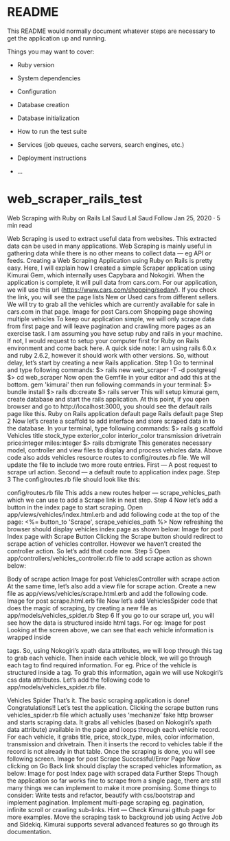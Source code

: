 # README

This README would normally document whatever steps are necessary to get the
application up and running.

Things you may want to cover:

* Ruby version

* System dependencies

* Configuration

* Database creation

* Database initialization

* How to run the test suite

* Services (job queues, cache servers, search engines, etc.)

* Deployment instructions

* ...
# web_scraper_rails_test
Web Scraping with Ruby on Rails
Lal Saud
Lal Saud
Follow
Jan 25, 2020 · 5 min read



Web Scraping is used to extract useful data from websites. This extracted data can be used in many applications. Web Scraping is mainly useful in gathering data while there is no other means to collect data — eg API or feeds.
Creating a Web Scraping Application using Ruby on Rails is pretty easy. Here, I will explain how I created a simple Scraper application using Kimurai Gem, which internally uses Capybara and Nokogiri.
When the application is complete, it will pull data from cars.com. For our application, we will use this url (https://www.cars.com/shopping/sedan/). If you check the link, you will see the page lists New or Used cars from different sellers. We will try to grab all the vehicles which are currently available for sale in cars.com in that page.
Image for post
Cars.com Shopping page showing multiple vehicles
To keep our application simple, we will only scrape data from first page and will leave pagination and crawling more pages as an exercise task.
I am assuming you have setup ruby and rails in your machine. If not, I would request to setup your computer first for Ruby on Rails environment and come back here. A quick side note: I am using rails 6.0.x and ruby 2.6.2, however it should work with other versions.
So, without delay, let’s start by creating a new Rails application.
Step 1
Go to terminal and type following commands:
$> rails new web_scraper -T -d postgresql
$> cd web_scraper
Now open the Gemfile in your editor and add this at the bottom.
gem 'kimurai'
then run following commands in your terminal:
$> bundle install
$> rails db:create
$> rails server
This will setup kimurai gem, create database and start the rails application. At this point, if you open browser and go to http://localhost:3000, you should see the default rails page like this.
Ruby on Rails application default page
Rails default page
Step 2
Now let’s create a scaffold to add interface and store scraped data in to the database. In your terminal, type following commands:
$> rails g scaffold Vehicles title stock_type exterior_color interior_color transmission drivetrain price:integer miles:integer
$> rails db:migrate
This generates necessary model, controller and view files to display and process vehicles data.
Above code also adds vehicles resource routes to config/routes.rb file. We will update the file to include two more route entries. First — A post request to scrape url action. Second — a default route to application index page.
Step 3
The config/routes.rb file should look like this:

config/routes.rb file
This adds a new routes helper — scrape_vehicles_path which we can use to add a Scrape link in next step.
Step 4
Now let’s add a button in the index page to start scraping. Open app/views/vehicles/index.html.erb and add following code at the top of the page:
<%= button_to 'Scrape', scrape_vehicles_path %>
Now refreshing the browser should display vehicles index page as shown below:
Image for post
Index page with Scrape Button
Clicking the Scrape button should redirect to scrape action of vehicles controller. However we haven’t created the controller action. So let’s add that code now.
Step 5
Open app/controllers/vehicles_controller.rb file to add scrape action as shown below:

Body of scrape action
Image for post
VehiclesController with scrape action
At the same time, let’s also add a view file for scrape action. Create a new file as app/views/vehicles/scrape.html.erb and add the following code.
Image for post
scrape.html.erb file
Now let’s add VehiclesSpider code that does the magic of scraping, by creating a new file as app/models/vehicles_spider.rb
Step 6
If you go to our scrape url, you will see how the data is structured inside html tags. For eg:
Image for post
Looking at the screen above, we can see that each vehicle information is wrapped inside <div class=”shop-srp-listings__listing-container”></div> tags. So, using Nokogiri’s xpath data attributes, we will loop through this tag to grab each vehicle.
Then inside each vehicle block, we will go through each tag to find required information. For eg. Price of the vehicle is structured inside a <span class=”listing-row__price”></span> tag. To grab this information, again we will use Nokogiri’s css data attributes.
Let’s add the following code to app/models/vehicles_spider.rb file.

Vehicles Spider
That’s it. The basic scraping application is done! Congratulations!!
Let’s test the application.
Clicking the scrape button runs vehicles_spider.rb file which actually uses ‘mechanize’ fake http browser and starts scraping data. It grabs all vehicles (based on Nokogiri’s xpath data attribute) available in the page and loops through each vehicle record.
For each vehicle, it grabs title, price, stock_type, miles, color information, transmission and drivetrain. Then it inserts the record to vehicles table if the record is not already in that table.
Once the scraping is done, you will see following screen.
Image for post
Scrape Successful/Error Page
Now clicking on Go Back link should display the scraped vehicles information, as below:
Image for post
Index page with scraped data
Further Steps
Though the application so far works fine to scrape from a single page, there are still many things we can implement to make it more promising. Some things to consider:
Write tests and refactor, beautify with css/bootstrap and implement pagination.
Implement multi-page scraping eg. pagination, infinite scroll or crawling sub-links. Hint — Check Kimurai github page for more examples.
Move the scraping task to background job using Active Job and Sidekiq.
Kimurai supports several advanced features so go through its documentation.